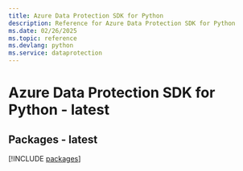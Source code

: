 ```yaml
---
title: Azure Data Protection SDK for Python
description: Reference for Azure Data Protection SDK for Python
ms.date: 02/26/2025
ms.topic: reference
ms.devlang: python
ms.service: dataprotection
---
```

# Azure Data Protection SDK for Python - latest
## Packages - latest
[!INCLUDE [packages](data-protection-index.md)]